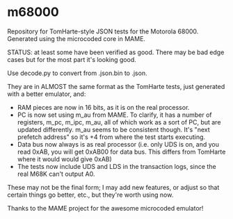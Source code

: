 # m68000
Repository for TomHarte-style JSON tests for the Motorola 68000. Generated using the microcoded core in MAME.

STATUS: at least some have been verified as good. There may be bad edge cases but for the most part it's looking good. 

Use decode.py to convert from .json.bin to .json.

They are in ALMOST the same format as the TomHarte tests, just generated with a better emulator, and:

* RAM pieces are now in 16 bits, as it is on the real processor.
* PC is now set using m_au from MAME. To clarify, it has a number of registers, m_pc, m_ipc, m_au, all of which work as a sort of PC, but are updated differently. m_au seems to be consistent though. It's "next prefetch address" so it's +4 from where the test starts executing.
* Data bus now always is as real processor (i.e. only UDS is on, and you read 0xAB, you will get 0xAB00 for data bus. This differs from TomHarte where it would would give 0xAB)
* The tests now include UDS and LDS in the transaction logs, since the real M68K can't output A0. 

These may not be the final form; I may add new features, or adjust so that certain things go better, etc., but they're worth using now.

Thanks to the MAME project for the awesome microcoded emulator!